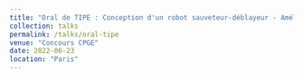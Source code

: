 ```yaml
---
title: "Oral de TIPE : Conception d'un robot sauveteur-déblayeur - Amélioration des méthodes de recherche et de secours de victimes dans un environnement accidenté"
collection: talks
permalink: /talks/oral-tipe
venue: "Concours CPGE"
date: 2022-06-23
location: "Paris"
---
```


<!-- https://www.overleaf.com/read/zycrhdjdwmsb -->
